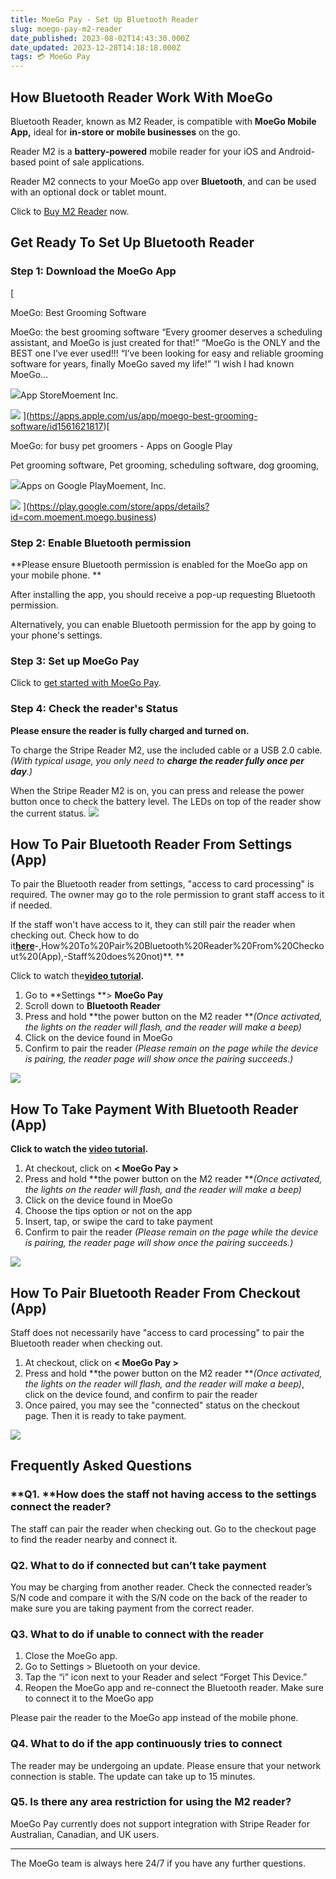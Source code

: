 ```yaml
---
title: MoeGo Pay - Set Up Bluetooth Reader
slug: moego-pay-m2-reader
date_published: 2023-08-02T14:43:30.000Z
date_updated: 2023-12-28T14:18:18.000Z
tags: 💳 MoeGo Pay
---
```


## How Bluetooth Reader Work With MoeGo

Bluetooth Reader, known as M2 Reader, is compatible with **MoeGo Mobile App,** ideal for **in-store or mobile businesses** on the go.

Reader M2 is a **battery-powered** mobile reader for your iOS and Android-based point of sale applications. 

Reader M2 connects to your MoeGo app over **Bluetooth**, and can be used with an optional dock or tablet mount. 

Click to [Buy M2 Reader](https://www.moego.shop/products/stripe-reader-m2) now. 

## Get Ready To Set Up Bluetooth Reader

### Step 1: Download the MoeGo App
[

‎MoeGo: Best Grooming Software

‎MoeGo: the best grooming software “Every groomer deserves a scheduling assistant, and MoeGo is just created for that!”
“MoeGo is the ONLY and the BEST one I’ve ever used!!!
“I’ve been looking for easy and reliable grooming software for years, finally MoeGo saved my life!”
“I wish I had known MoeGo…

![](https://t0.gstatic.com/faviconV2?client=SOCIAL&amp;type=FAVICON&amp;fallback_opts=TYPE,SIZE,URL&amp;url=https://apps.apple.com/us/app/moego-best-grooming-software/id1561621817&amp;size=128)App StoreMoement Inc.

![](https://is1-ssl.mzstatic.com/image/thumb/Purple116/v4/42/4a/ce/424ace5e-8568-3eec-999c-7a5b8fa08df1/AppIcon-1x_U007emarketing-0-10-0-85-220.png/1200x630wa.png)
](https://apps.apple.com/us/app/moego-best-grooming-software/id1561621817)[

MoeGo: for busy pet groomers - Apps on Google Play

Pet grooming software, Pet grooming, scheduling software, dog grooming,

![](https://www.gstatic.com/android/market_images/web/favicon_v3.ico)Apps on Google PlayMoement, Inc.

![](https://play-lh.googleusercontent.com/iQwqgps03-M5gwj6yWRVcrdFNSLxgbznOcgrwtI-yJ7f-HhSxezTzMHmTipnOZpWug)
](https://play.google.com/store/apps/details?id=com.moement.moego.business)
### Step 2: Enable Bluetooth permission

**Please ensure Bluetooth permission is enabled for the MoeGo app on your mobile phone. **

After installing the app, you should receive a pop-up requesting Bluetooth permission. 

Alternatively, you can enable Bluetooth permission for the app by going to your phone's settings.

### Step 3: Set up MoeGo Pay

Click to [get started with MoeGo Pay](__GHOST_URL__/set-up-moego-pay/).

### Step 4: Check the reader's Status

**Please ensure the reader is fully charged and turned on.**

To charge the Stripe Reader M2, use the included cable or a USB 2.0 cable. *(With typical usage, you only need to **charge the reader fully once per day**.)*

When the Stripe Reader M2 is on, you can press and release the power button once to check the battery level. The LEDs on top of the reader show the current status.
![](__GHOST_URL__/content/images/2023/07/Frame-427319917.png)
## How To Pair Bluetooth Reader From Settings (App)

To pair the Bluetooth reader from settings, "access to card processing" is required. The owner may go to the role permission to grant staff access to it if needed. 

If the staff won't have access to it, they can still pair the reader when checking out. Check how to do it[**here**](__GHOST_URL__/moego-pay-m2-reader/#:~:text=the%20pairing%20succeeds.)-,How%20To%20Pair%20Bluetooth%20Reader%20From%20Checkout%20(App),-Staff%20does%20not)**. **

Click to watch the[**video tutorial**](https://www.youtube.com/watch?v=3012DTiLtgg)**.**

1. Go to **Settings **> **MoeGo Pay**
2. Scroll down to **Bluetooth Reader**
3. Press and hold **the power button on the M2 reader ***(Once activated, the lights on the reader will flash, and the reader will make a beep)*
4. Click on the device found in MoeGo
5. Confirm to pair the reader *(Please remain on the page while the device is pairing, the reader page will show once the pairing succeeds.)*

![](__GHOST_URL__/content/images/2023/07/Frame-1941-5.png)
## How To Take Payment With Bluetooth Reader (App)

**Click to watch the **[**video tutorial**](https://www.youtube.com/watch?v=KVW_o9FqFMo)**.**

1. At checkout, click on **< MoeGo Pay >**
2. Press and hold **the power button on the M2 reader ***(Once activated, the lights on the reader will flash, and the reader will make a beep)*
3. Click on the device found in MoeGo
4. Choose the tips option or not on the app
5. Insert, tap, or swipe the card to take payment
6. Confirm to pair the reader *(Please remain on the page while the device is pairing, the reader page will show once the pairing succeeds.)*

![](__GHOST_URL__/content/images/2023/07/Frame-427319918-1.png)
## How To Pair Bluetooth Reader From Checkout (App)

Staff does not necessarily have "access to card processing" to pair the Bluetooth reader when checking out.

1. At checkout, click on **< MoeGo Pay >**
2. Press and hold **the power button on the M2 reader ***(Once activated, the lights on the reader will flash, and the reader will make a beep)*, click on the device found, and confirm to pair the reader
3. Once paired, you may see the "connected" status on the checkout page. Then it is ready to take payment.

![](__GHOST_URL__/content/images/2023/12/Frame-427319999.png)
## Frequently Asked Questions

### **Q1. **How does the staff not having access to the settings connect the reader? 

The staff can pair the reader when checking out. Go to the checkout page to find the reader nearby and connect it.

### Q2. What to do if connected but can’t take payment

You may be charging from another reader. Check the connected reader’s S/N code and compare it with the S/N code on the back of the reader to make sure you are taking payment from the correct reader.

### Q3. What to do if unable to connect with the reader

1. Close the MoeGo app.
2. Go to Settings > Bluetooth on your device.
3. Tap the “i” icon next to your Reader and select “Forget This Device.”
4. Reopen the MoeGo app and re-connect the Bluetooth reader. Make sure to connect it to the MoeGo app

Please pair the reader to the MoeGo app instead of the mobile phone.

### Q4. What to do if the app continuously tries to connect

The reader may be undergoing an update. Please ensure that your network connection is stable. The update can take up to 15 minutes.

### Q5. Is there any area restriction for using the M2 reader?

MoeGo Pay currently does not support integration with Stripe Reader for Australian, Canadian, and UK users. 

---

The MoeGo team is always here 24/7 if you have any further questions.
